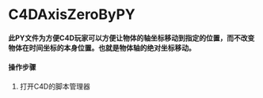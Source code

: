 # C4DAxisZeroByPY

#### 此PY文件为方便C4D玩家可以方便让物体的轴坐标移动到指定的位置，而不改变物体在时间坐标的本身位置。也就是物体轴的绝对坐标移动。

#### 操作步骤
1. 打开C4D的脚本管理器
